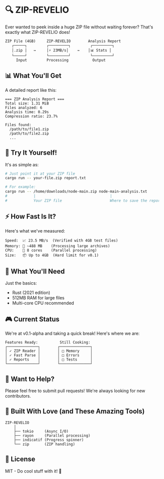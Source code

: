 # 🔍 ZIP-REVELIO

Ever wanted to peek inside a huge ZIP file without waiting forever? That's exactly what ZIP-REVELIO does!

```ascii
ZIP File (4GB)     ZIP-REVELIO        Analysis Report
   ┌─────┐         ┌─────────┐         ┌─────────┐
   │.zip │   →     │⚡ 23MB/s│    →    │📊 Stats │
   └─────┘         └─────────┘         └─────────┘
     Input         Processing           Output
```
## 📊 What You'll Get

A detailed report like this:
```
=== ZIP Analysis Report ===
Total size: 1.31 MiB
Files analyzed: 6
Analysis time: 0.29s
Compression ratio: 23.7%

Files found:
  /path/to/file1.zip
  /path/to/file2.zip
  ...
```

## 🚀 Try It Yourself!

It's as simple as:
```bash
# Just point it at your ZIP file
cargo run -- your-file.zip report.txt

# For example:
cargo run -- /home/downloads/node-main.zip node-main-analysis.txt
#            |                                  |
#            Your ZIP file                      Where to save the report
```


## ⚡ How Fast Is It?

Here's what we've measured:
```
Speed:  📈 23.5 MB/s  (Verified with 4GB test files)
Memory: 💾 ~488 MB    (Processing large archives)
CPU:    💪 8 cores    (Parallel processing)
Size:   📦 Up to 4GB  (Hard limit for v0.1)
```

## 🔧 What You'll Need

Just the basics:
- Rust (2021 edition)
- 512MB RAM for large files
- Multi-core CPU recommended

## 🎮 Current Status

We're at v0.1-alpha and taking a quick break! Here's where we are:

```ascii
Features Ready:          Still Cooking:
┌──────────────┐        ┌──────────────┐
│ ✓ ZIP Reader │        │ □ Memory     │
│ ✓ Fast Parse │        │ □ Errors     │
│ ✓ Reports    │        │ □ Tests      │
└──────────────┘        └──────────────┘
```

## 🤝 Want to Help?

Please feel free to submit pull requests! We're always looking for new contributors.

## 🙏 Built With Love (and These Amazing Tools)

```ascii
ZIP-REVELIO
    │
    ├── tokio     (Async I/O)
    ├── rayon     (Parallel processing)
    ├── indicatif (Progress spinner)
    └── zip       (ZIP handling)
```

## 📝 License

MIT - Do cool stuff with it! 🚀
